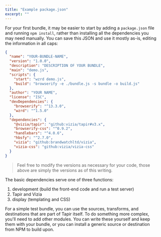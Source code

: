 ```yaml
---
title: "Example package.json"
excerpt: ""
---
```


For your first bundle, it may be easier to start by adding a `package.json` file and running `npm install`, rather than installing all the dependencies you may need manually. You can save this JSON and use it mostly as-is, editing the information in all caps:

```json
{
  "name": "YOUR-BUNDLE-NAME",
  "version": "1.0.0",
  "description": "DESCRIPTION OF YOUR BUNDLE",
  "main": "demo.js",
  "scripts": {
    "start": "wzrd demo.js",
    "build": "browserify -e ./bundle.js -s bundle -o build.js"
  },
  "author": "YOUR NAME",
  "license": "ISC",
  "devDependencies": {
    "browserify": "^13.3.0",
    "wzrd": "^1.5.0"
  },
  "dependencies": {
    "@vizia/tapir": "github:vizia/tapir#v3.x",
    "browserify-css": "^0.9.2",
    "handlebars": "^4.0.6",
    "hbsfy": "^2.7.0",
    "vizia": "github:brandwatchltd/vizia",
    "vizia-css": "github:vizia/vizia-css"
  }
}
```

> Feel free to modify the versions as necessary for your code, those above are simply the versions as of this writing.

The basic dependencies serve one of three functions:
  1. development (build the front-end code and run a test server)
  2. Tapir and Vizia
  3. display (templating and CSS)

For a simple test bundle, you can use the sources, transforms, and destinations that are part of Tapir itself. To do something more complex, you'll need to add other modules. You can write these yourself and keep them with your bundle, or you can install a generic source or destination from NPM to build upon. 

